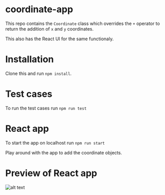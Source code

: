 # coordinate-app
This repo contains the `Coordinate` class which overrides the `+` operator to return the addition of `x` and `y` coordinates.

This also has the React UI for the same functionaly.

# Installation

Clone this and run `npm install`.

# Test cases
To run the test cases run `npm run test`

# React app
To start the app on localhost run `npm run start`

Play around with the app to add the coordinate objects.

# Preview of React app
![alt text](https://i.imgur.com/9y36EO4.png "Logo Title Text 1")

